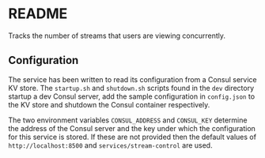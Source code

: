 # README

Tracks the number of streams that users are viewing concurrently. 

## Configuration

The service has been written to read its configuration from a Consul service KV store. The `startup.sh` and `shutdown.sh`
scripts found in the `dev` directory startup a dev Consul server, add the sample configuration in `config.json` to the 
KV store and shutdown the Consul container respectively. 

The two environment variables `CONSUL_ADDRESS` and `CONSUL_KEY` determine the address of the Consul server and the key 
under which the configuration for this service is stored. If these are not provided then the default values of 
`http://localhost:8500` and `services/stream-control` are used.

 